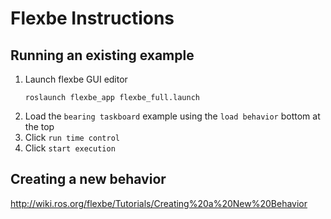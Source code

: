 # Flexbe Instructions

## Running an existing example
1. Launch flexbe GUI editor
    ```
    roslaunch flexbe_app flexbe_full.launch
    ```
2. Load the `bearing taskboard` example using the `load behavior` bottom at the top
3. Click `run time control`
4. Click `start execution`


## Creating a new behavior
http://wiki.ros.org/flexbe/Tutorials/Creating%20a%20New%20Behavior
